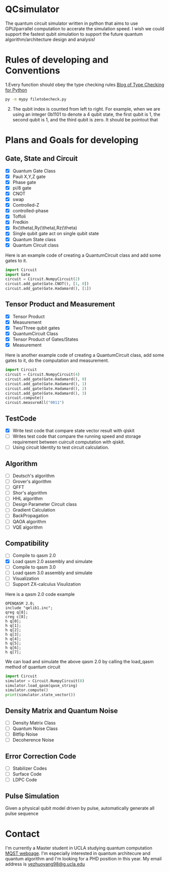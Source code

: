 # QCsimulator

The quantum circuit simulator written in python that aims to use GPU/parrallel computation to accerate the simulation speed.
I wish we could support the fastest qubit simulation to support the future quantum algorithm/architecture design and analysis!



# Rules of developing and Conventions


1.Every function should obey the type checking rules [Blog of Type Checking for Python](https://realpython.com/python-type-checking/)


```bash
py -m mypy filetobecheck.py
```


2. The qubit index is counted from left to right.
   For example, when we are using an integer 0b1101 to denote a 4 qubit state, the first qubit is 1, the second qubit is 1, and the third qubit is zero.
   It should be pointout that

# Plans and Goals for developing


## Gate, State and Circuit


- [x] Quantum Gate Class
- [x] Pauli X,Y,Z gate
- [x] Phase gate
- [x] pi/8 gate
- [x] CNOT
- [x] swap
- [x] Controlled-Z
- [x] controlled-phase
- [x] Toffoli
- [x] Fredkin
- [x] Rx(\theta),Ry(\theta),Rz(\theta)
- [x] Single qubit gate act on single qubit state
- [x] Quantum State class
- [x] Quantum Circuit class

Here is an example code of creating a QuantumCircuit class and add some gates to it.
```python
import Circuit
import Gate
circuit = Circuit.NumpyCircuit(2)
circuit.add_gate(Gate.CNOT(), [1, 0])
circuit.add_gate(Gate.Hadamard(), [1])
```



## Tensor Product and Measurement

- [x] Tensor Product
- [x] Measurement
- [x] Two/Three qubit gates
- [x] QuantumCircuit Class
- [x] Tensor Product of Gates/States
- [x] Measurement

Here is another example code of creating a QuantumCircuit class, add some gates to it, do the computation and measurement.

```python
import Circuit
circuit = Circuit.NumpyCircuit(4)
circuit.add_gate(Gate.Hadamard(), 0)
circuit.add_gate(Gate.Hadamard(), 1)
circuit.add_gate(Gate.Hadamard(), 2)
circuit.add_gate(Gate.Hadamard(), 3)
circuit.compute()
circuit.measureAll("0011")
```


## TestCode

- [x] Write test code that compare state vector result with qiskit
- [ ] Writes test code that compare the running speed and storage requirement between cuircuit computation with qiskit.
- [ ] Using circuit Identity to test circuit calculation.

## Algorithm

- [ ] Deutsch's algorithm
- [ ] Grover's algorithm
- [ ] QFFT
- [ ] Shor's algorithm
- [ ] HHL algorithm
- [ ] Design Parameter Circuit class
- [ ] Gradient Calculation
- [ ] BackPropagation
- [ ] QAOA algorithm
- [ ] VQE algorithm

## Compatibility

- [ ] Compile to qasm 2.0
- [x] Load qasm 2.0 assembly and simulate
- [ ] Compile to qasm 3.0
- [ ] Load qasm 3.0 assembly and simulate
- [ ] Visualization
- [ ] Support ZX-calculus Visulization

Here is a qasm 2.0 code example
```
OPENQASM 2.0;
include "qelib1.inc";
qreg q[8];
creg c[8];
h q[0];
h q[1];
h q[2];
h q[3];
h q[4];
h q[5];
h q[6];
h q[7];
```
We can load and simulate the above qasm 2.0 by calling the load_qasm method of quantum circuit

```python
import Circuit
simulator = Circuit.NumpyCircuit(8)
simulator.load_qasm(qasm_string)
simulator.compute()
print(simulator.state_vector())
```


## Density Matrix and Quantum Noise


- [ ] Density Matrix Class
- [ ] Quantum Noise Class
- [ ] Bitflip Noise
- [ ] Decoherence Noise

## Error Correction Code

- [ ] Stabilizer Codes
- [ ] Surface Code
- [ ] LDPC Code

## Pulse Simulation
Given a physical qubit model driven by pulse, automatically generate all pulse sequence

# Contact
I'm currently a Master student in UCLA studying quantum computation [MQST webpage](https://qst.ucla.edu/). I'm especially interested in quantum architecure and quantum algorithm and I'm looking for a PHD position in this year.
My email address is yezhuoyang98@g.ucla.edu


